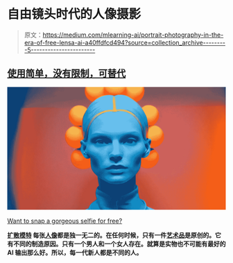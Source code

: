 # 自由镜头时代的人像摄影

> 原文：<https://medium.com/mlearning-ai/portrait-photography-in-the-era-of-free-lensa-ai-a40ffdfcd494?source=collection_archive---------5----------------------->

## [使用简单，没有限制，可替代](https://open.substack.com/pub/evartology/p/free-alternative-to-lensa-ai?r=9hp4d&utm_campaign=post&utm_medium=web)

[![](img/a58b7dc5e65b8e792dd9b70b077be58f.png)](https://open.substack.com/pub/evartology/p/free-alternative-to-lensa-ai?r=9hp4d&utm_campaign=post&utm_medium=web)

[Want to snap a gorgeous selfie for free?](https://open.substack.com/pub/evartology/p/free-alternative-to-lensa-ai?r=9hp4d&utm_campaign=post&utm_medium=web)

**[**扩散模特**](https://open.substack.com/pub/mlearning/p/how-does-a-diffusion-model-work?r=z7zu8&utm_campaign=post&utm_medium=web)
每张[人像](/p/f239cd3443db)都是独一无二的。在任何时候，只有一件[艺术品](/mlearning-ai/all-art-is-a-machine-and-all-machines-are-art-e787a38fcd97)是原创的。它有不同的制造原因。只有一个男人和一个女人存在。就算是实物也不可能有最好的 AI 输出那么好。所以，每一代新人都是不同的人。**
